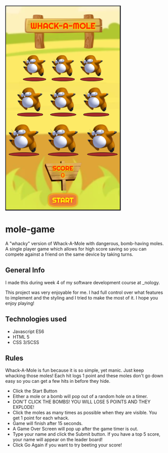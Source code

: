 ![alt text](./assets/images/game-image-readme.PNG)
# mole-game
A "whacky" version of Whack-A-Mole with dangerous, bomb-having moles. A single player game which allows for high score saving so you can compete against a friend on the same device by taking turns.

## General Info 
I made this during week 4 of my software development course at _nology. 

This project was very enjoyable for me. I had full control over what features to implement and the styling and I tried to make the most of it. I hope you enjoy playing!

## Technologies used
* Javascript ES6
* HTML 5
* CSS 3/SCSS

## Rules
Whack-A-Mole is fun because it is so simple, yet manic. Just keep whacking those moles! Each hit logs 1 point and these moles don't go down easy so you can get a few hits in before they hide.

* Click the Start Button
* Either a mole or a bomb will pop out of a random hole on a timer. 
* DON'T CLICK THE BOMBS! YOU WILL LOSE 5 POINTS AND THEY EXPLODE!
* Click the moles as many times as possible when they are visible. You get 1 point for each whack.
* Game will finish after 15 seconds.
* A Game Over Screen will pop up after the game timer is out.
* Type your name and click the Submit button. If you have a top 5 score, your name will appear on the leader board!
* Click Go Again if you want to try beeting your score!
